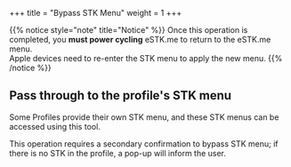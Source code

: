 +++
title = "Bypass STK Menu"
weight = 1
+++

{{% notice style="note" title="Notice" %}}
Once this operation is completed, you **must power cycling** eSTK.me to return to the eSTK.me menu.  
Apple devices need to re-enter the STK menu to apply the new menu.
{{% /notice %}}

## Pass through to the profile's STK menu

Some Profiles provide their own STK menu, and these STK menus can be accessed using this tool.  

This operation requires a secondary confirmation to bypass STK menu; if there is no STK in the profile, a pop-up will inform the user.
